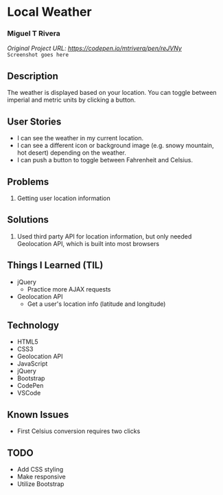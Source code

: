 # Local Weather
### Miguel T Rivera

_Original Project URL: https://codepen.io/mtrivera/pen/reJVNy_  
`Screenshot goes here`

## Description

The weather is displayed based on your location. You can toggle between imperial and metric units by clicking a button.

## User Stories

* I can see the weather in my current location.
* I can see a different icon or background image (e.g. snowy mountain, hot desert) depending on the weather.
* I can push a button to toggle between Fahrenheit and Celsius.

## Problems

1. Getting user location information

## Solutions

1. Used third party API for location information, but only needed Geolocation API, which is built into most browsers 

## Things I Learned (TIL)

* jQuery
  * Practice more AJAX requests
* Geolocation API
  * Get a user's location info (latitude and longitude)

## Technology

* HTML5
* CSS3
* Geolocation API
* JavaScript
* jQuery
* Bootstrap
* CodePen
* VSCode

## Known Issues

* First Celsius conversion requires two clicks

## TODO

* Add CSS styling
* Make responsive
* Utilize Bootstrap